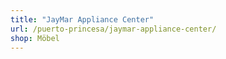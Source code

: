 ```yaml
---
title: "JayMar Appliance Center"
url: /puerto-princesa/jaymar-appliance-center/
shop: Möbel
---
```

